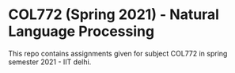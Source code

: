# **COL772 (Spring 2021) - Natural Language Processing**

This repo contains assignments given for subject COL772 in spring semester 2021 - IIT delhi.